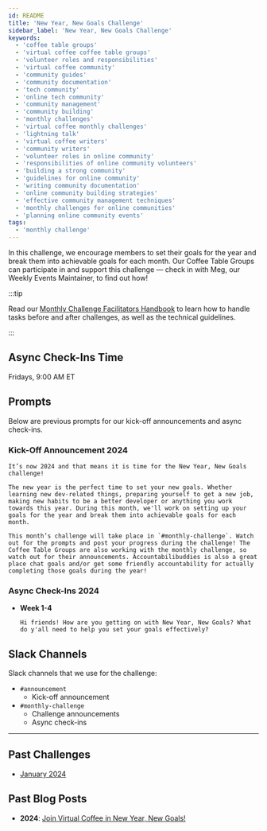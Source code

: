 ```yaml
---
id: README
title: 'New Year, New Goals Challenge'
sidebar_label: 'New Year, New Goals Challenge'
keywords:
  - 'coffee table groups'
  - 'virtual coffee coffee table groups'
  - 'volunteer roles and responsibilities'
  - 'virtual coffee community'
  - 'community guides'
  - 'community documentation'
  - 'tech community'
  - 'online tech community'
  - 'community management'
  - 'community building'
  - 'monthly challenges'
  - 'virtual coffee monthly challenges'
  - 'lightning talk'
  - 'virtual coffee writers'
  - 'community writers'
  - 'volunteer roles in online community'
  - 'responsibilities of online community volunteers'
  - 'building a strong community'
  - 'guidelines for online community'
  - 'writing community documentation'
  - 'online community building strategies'
  - 'effective community management techniques'
  - 'monthly challenges for online communities'
  - 'planning online community events'
tags:
  - 'monthly challenge'
---
```


In this challenge, we encourage members to set their goals for the year and break them into achievable goals for each month. Our Coffee Table Groups can participate in and support this challenge — check in with Meg, our Weekly Events Maintainer, to find out how!

:::tip

Read our [Monthly Challenge Facilitators Handbook](../facilitators-docs/README.md) to learn how to handle tasks before and after challenges, as well as the technical guidelines.

:::

## Async Check-Ins Time

Fridays, 9:00 AM ET

## Prompts

Below are previous prompts for our kick-off announcements and async check-ins.

### Kick-Off Announcement 2024

```text
It’s now 2024 and that means it is time for the New Year, New Goals challenge!

The new year is the perfect time to set your new goals. Whether learning new dev-related things, preparing yourself to get a new job, making new habits to be a better developer or anything you work towards this year. During this month, we'll work on setting up your goals for the year and break them into achievable goals for each month.

This month’s challenge will take place in `#monthly-challenge`. Watch out for the prompts and post your progress during the challenge! The Coffee Table Groups are also working with the monthly challenge, so watch out for their announcements. Accountabilibuddies is also a great place chat goals and/or get some friendly accountability for actually completing those goals during the year!
```

### Async Check-Ins 2024

- **Week 1-4**

  ```text
  Hi friends! How are you getting on with New Year, New Goals? What do y'all need to help you set your goals effectively?
  ```

## Slack Channels

Slack channels that we use for the challenge:

- `#announcement`
  - Kick-off announcement
- `#monthly-challenge`
  - Challenge announcements
  - Async check-ins

---

## Past Challenges

- [January 2024](https://virtualcoffee.io/monthlychallenges/jan-2024)

## Past Blog Posts

- **2024**: [Join Virtual Coffee in New Year, New Goals!](https://dev.to/virtualcoffee/join-virtual-coffee-in-new-year-new-goals-241m)
